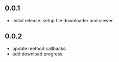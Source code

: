 ## 0.0.1
* Initial release: setup file downloader and viewer.


## 0.0.2
* update method callbacks.
* add download progress

